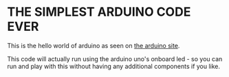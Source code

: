 # THE SIMPLEST ARDUINO CODE EVER

This is the hello world of arduino as seen on [the arduino site](http://arduino.cc/en/Tutorial/blink).

This code will actually run using the arduino uno's onboard led - so you can run and play with this without having any additional components if you like.
